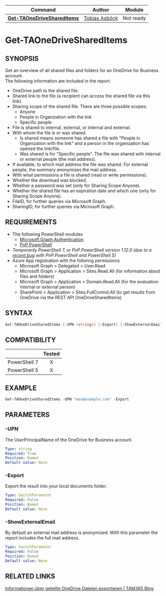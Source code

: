 | Command                                                      | Author       | Module                                                |
| ------------------------------------------------------------ | ------------ | ----------------------------------------------------- |
| **[Get-TAOneDriveSharedItems](/Commands/Get-TAOneDriveSharedItems.ps1)** | [Tobias Asböck](https://www.linkedin.com/in/tobiasasboeck/) | Not ready |
# Get-TAOneDriveSharedItems

## SYNOPSIS
Get an overview of all shared files and folders for an OneDrive for Business account.  
The following information are included in the report.  

- OneDrive path to the shared file.
- Shared link to the file (a recipient can access the shared file via this link).
- Sharing scope of the shared file. There are three possible scopes:
  - Anyone
  - People in Organization with the link
  - Specific people
- File is shared to internal, external, or internal and external.
- With whom the file is or was shared.
  - Is shared means someone has shared a file with "People in Organization with the link" and a person in the organization has opened the link/file. 
  - Was shared is for "Specific people". The file was shared with internal or external people (the mail address).
- If available, to which mail address the file was shared. For external people, the summary anonymizes the mail address.
- With what permissions a file is shared (read or write permissions).
- Whether the download was blocked.
- Whether a password was set (only for Sharing Scope Anyone).
- Whether the shared file has an expiration date and which one (only for Sharing Scope Anyone).
- FileID, for further queries via Microsoft Graph.
- SharingID, for further queries via Microsoft Graph.

## REQUIREMENTS
- The following PowerShell modules
  - [Microsoft.Graph.Authentication](https://www.powershellgallery.com/packages/Microsoft.Graph.Authentication) 
  - [PnP.PowerShell](https://www.powershellgallery.com/packages/PnP.PowerShell)    
- *Temporarily PowerShell 7, or PnP.PowerShell version 1.12.0 (due to a [recent bug](https://learn.microsoft.com/en-us/answers/questions/1196279/import-module-could-not-load-file-or-assembly-syst) with PnP.PowerShell and PowerShell 5)*
- Azure App registration with the folloring permissions
  - Microsoft Graph > Delegated > User.Read
  - Microsoft Graph > Application > Sites.Read.All (for information about files and folders)
  - Microsoft Graph > Application > Domain.Read.All (for the evaluation internal or external person)
  - SharePoint > Application > Sites.FullControl.All (to get results from OneDrive via the REST API OneDriveSharedItems)

## SYNTAX

```powershell
Get-TAOneDriveSharedItems [-UPN <string>] [-Export] [-ShowExternalEmail]  
```

## COMPATIBILITY
|              | Tested |
| :----------: | :----: |
| PowerShell 7 |   X    |
| PowerShell 5 |   X    |

## EXAMPLE
```powershell
Get-TAOneDriveSharedItems -UPN "max@example.com" -Export 
```
## PARAMETERS

### -UPN
The UserPrincipalName of the OneDrive for Business account. 

```yaml
Type: string
Required: True
Position: Named
Default value: None
```
### -Export
Export the result into your local documents folder.  

```yaml
Type: SwitchParameter
Required: False
Position: Named
Default value: None
```
### -ShowExternalEmail
By default an external mail address is anonymized. With this parameter the report includes the full mail address. 

```yaml
Type: SwitchParameter
Required: False
Position: Named
Default value: None
```

## RELATED LINKS

[Informationen über geteilte OneDrive Dateien exportieren | TAM365 Blog](https://blog.topedia.com/?p=22798) 